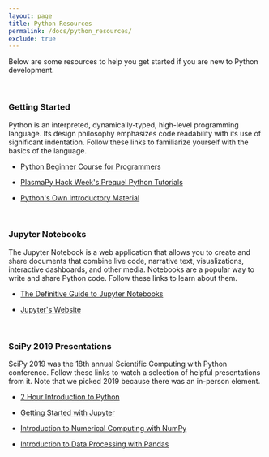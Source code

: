 ```yaml
---
layout: page
title: Python Resources
permalink: /docs/python_resources/
exclude: true
---
```

Below are some resources to help you get started if you are new to Python development.

<br>

### Getting Started
Python is an interpreted, dynamically-typed, high-level programming language. Its design philosophy emphasizes code readability with its use of significant indentation. Follow these links to familiarize yourself with the basics of the language.

 - [Python Beginner Course for Programmers](https://astg606.github.io/py_courses/beginner_python/)

 - [PlasmaPy Hack Week's Prequel Python Tutorials](https://hack.plasmapy.org/2021/python/)

 - [Python's Own Introductory Material](https://www.python.org/about/gettingstarted/)

<br>

### Jupyter Notebooks
The Jupyter Notebook is a web application that allows you to create and share documents that combine live code, narrative text, visualizations, interactive dashboards, and other media. Notebooks are a popular way to write and share Python code. Follow these links to learn about them.

 - [The Definitive Guide to Jupyter Notebooks](https://www.datacamp.com/community/tutorials/tutorial-jupyter-notebook)

 - [Jupyter's Website](https://jupyter.org)

 <br>

### SciPy 2019 Presentations
SciPy 2019 was the 18th annual Scientific Computing with Python conference. Follow these links to watch a selection of helpful presentations from it. Note that we picked 2019 because there was an in-person element.

 - [2 Hour Introduction to Python](https://www.youtube.com/watch?v=6KM8HOQi5Xk)

 - [Getting Started with Jupyter](https://www.youtube.com/watch?v=RFabWieskak)

 - [Introduction to Numerical Computing with NumPy](https://www.youtube.com/watch?v=ZB7BZMhfPgk)
 
 - [Introduction to Data Processing with Pandas](https://www.youtube.com/watch?v=5rNu16O3YNE)
